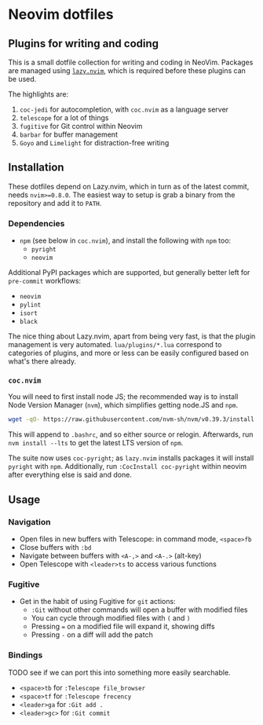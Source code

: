 # Neovim dotfiles

## Plugins for writing and coding

This is a small dotfile collection for writing and coding in NeoVim. Packages
are managed using [`lazy.nvim`](https://github.com/folke/lazy.nvim), which
is required before these plugins can be used.

The highlights are:

1. `coc-jedi` for autocompletion, with `coc.nvim` as a language server
2. `telescope` for a lot of things
3. `fugitive` for Git control within Neovim
4. `barbar` for buffer management
5. `Goyo` and `Limelight` for distraction-free writing


## Installation

These dotfiles depend on Lazy.nvim, which in turn as of the latest commit, needs
`nvim>=0.8.0`. The easiest way to setup is grab a binary from the repository and
add it to `PATH`.

### Dependencies

- `npm` (see below in `coc.nvim`), and install the following with `npm` too:
	- `pyright`
	- `neovim`

Additional PyPI packages which are supported, but generally better left for `pre-commit`
workflows:

- `neovim`
- `pylint`
- `isort`
- `black`

The nice thing about Lazy.nvim, apart from being very fast, is that the plugin
management is very automated. `lua/plugins/*.lua` correspond to categories of
plugins, and more or less can be easily configured based on what's there already.

### `coc.nvim`

You will need to first install node JS; the recommended way is to install Node Version Manager
(`nvm`), which simplifies getting node.JS and `npm`.

```bash
wget -qO- https://raw.githubusercontent.com/nvm-sh/nvm/v0.39.3/install.sh | bash
```

This will append to `.bashrc`, and so either source or relogin. Afterwards, run `nvm install --lts`
to get the latest LTS version of `npm`.

The suite now uses `coc-pyright`; as `lazy.nvim` installs packages it will install `pyright`
with `npm`. Additionally, run `:CocInstall coc-pyright` within neovim after everything else
is said and done.


## Usage

### Navigation

- Open files in new buffers with Telescope: in command mode, `<space>fb`
- Close buffers with `:bd`
- Navigate between buffers with `<A-,>` and `<A-.>` (alt-key)
- Open Telescope with `<leader>ts` to access various functions

### Fugitive

- Get in the habit of using Fugitive for `git` actions:
	- `:Git` without other commands will open a buffer with modified files
	- You can cycle through modified files with `(` and `)`
	- Pressing `=` on a modified file will expand it, showing diffs
	- Pressing `-` on a diff will add the patch

### Bindings

TODO see if we can port this into something more easily searchable.

- `<space>tb` for `:Telescope file_browser`
- `<space>tf` for `:Telescope frecency`
- `<leader>ga` for `:Git add .`
- `<leader>gc>` for `:Git commit`
